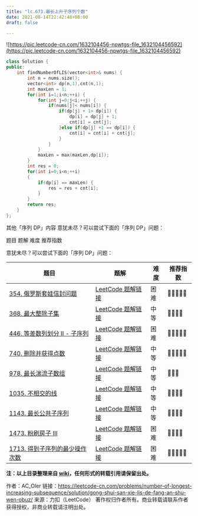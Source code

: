 ```yaml
---
title: "lc.673.最长上升子序列个数"
date: 2021-08-14T22:42:48+08:00
draft: false

---
```


 ![https://pic.leetcode-cn.com/1632104456-npwtgs-file_1632104456592](https://pic.leetcode-cn.com/1632104456-npwtgs-file_1632104456592)





```cpp
class Solution {
public:
    int findNumberOfLIS(vector<int>& nums) {
        int n = nums.size();
        vector<int> dp(n,1),cnt(n,1);
        int maxLen = 1;
        for(int i=1;i<n;++i) {
            for(int j=0;j<i;++j) {
                if(nums[j]< nums[i]) {
                    if(dp[j] + 1> dp[i]) {
                        dp[i] = dp[j] + 1;
                        cnt[i] = cnt[j];
                    }else if(dp[j] +1 == dp[i]) {
                        cnt[i] = cnt[i] + cnt[j];
                    }
                }
            }
            maxLen = max(maxLen,dp[i]);
        }
        int res = 0;
        for(int i=0;i<n;++i)
        {
            if(dp[i] == maxLen) {
                res = res + cnt[i];
            }
        }
        return res;
    }
};
```



其他「序列 DP」内容
意犹未尽？可以尝试下面的「序列 DP」问题：

题目	题解	难度	推荐指数



意犹未尽？可以尝试下面的「序列 DP」问题：

| 题目                                                         | 题解                                                         | 难度 | 推荐指数 |
| ------------------------------------------------------------ | ------------------------------------------------------------ | ---- | -------- |
| [354\. 俄罗斯套娃信封问题](https://leetcode-cn.com/problems/russian-doll-envelopes/) | [LeetCode 题解链接](https://leetcode-cn.com/problems/russian-doll-envelopes/solution/zui-chang-shang-sheng-zi-xu-lie-bian-xin-6s8d/) | 困难 | 🤩🤩🤩🤩🤩    |
| [368\. 最大整除子集](https://leetcode-cn.com/problems/largest-divisible-subset/) | [LeetCode 题解链接](https://leetcode-cn.com/problems/largest-divisible-subset/solution/gong-shui-san-xie-noxiang-xin-ke-xue-xi-0a3jc/) | 中等 | 🤩🤩🤩🤩     |
| [446\. 等差数列划分 II - 子序列](https://leetcode-cn.com/problems/arithmetic-slices-ii-subsequence/) | [LeetCode 题解链接](https://leetcode-cn.com/problems/arithmetic-slices-ii-subsequence/solution/gong-shui-san-xie-xiang-jie-ru-he-fen-xi-ykvk/) | 困难 | 🤩🤩🤩🤩🤩    |
| [740\. 删除并获得点数](https://leetcode-cn.com/problems/delete-and-earn/) | [LeetCode 题解链接](https://leetcode-cn.com/problems/delete-and-earn/solution/gong-shui-san-xie-zhuan-huan-wei-xu-lie-6c9t0/) | 中等 | 🤩🤩🤩🤩🤩    |
| [978\. 最长湍流子数组](https://leetcode-cn.com/problems/longest-turbulent-subarray/) | [LeetCode 题解链接](https://leetcode-cn.com/problems/longest-turbulent-subarray/solution/xiang-jie-dong-tai-gui-hua-ru-he-cai-dp-3spgj/) | 中等 | 🤩🤩🤩      |
| [1035\. 不相交的线](https://leetcode-cn.com/problems/uncrossed-lines/) | [LeetCode 题解链接](https://leetcode-cn.com/problems/uncrossed-lines/solution/gong-shui-san-xie-noxiang-xin-ke-xue-xi-bkaas/) | 中等 | 🤩🤩🤩🤩     |
| [1143\. 最长公共子序列](https://leetcode-cn.com/problems/longest-common-subsequence/) | [LeetCode 题解链接](https://leetcode-cn.com/problems/longest-common-subsequence/solution/gong-shui-san-xie-zui-chang-gong-gong-zi-xq0h/) | 中等 | 🤩🤩🤩🤩     |
| [1473\. 粉刷房子 III](https://leetcode-cn.com/problems/paint-house-iii/) | [LeetCode 题解链接](https://leetcode-cn.com/problems/paint-house-iii/solution/gong-shui-san-xie-san-wei-dong-tai-gui-h-ud7m/) | 困难 | 🤩🤩🤩🤩     |
| [1713\. 得到子序列的最少操作次数](https://leetcode-cn.com/problems/minimum-operations-to-make-a-subsequence/) | [LeetCode 题解链接](https://leetcode-cn.com/problems/minimum-operations-to-make-a-subsequence/solution/gong-shui-san-xie-noxiang-xin-ke-xue-xi-oj7yu/) | 困难 | 🤩🤩🤩🤩🤩    |

**注：以上目录整理来自 [wiki](https://github.com/SharingSource/LogicStack-LeetCode/wiki/%E5%BA%8F%E5%88%97-DP)，任何形式的转载引用请保留出处。**



作者：AC_OIer
链接：https://leetcode-cn.com/problems/number-of-longest-increasing-subsequence/solution/gong-shui-san-xie-lis-de-fang-an-shu-wen-obuz/
来源：力扣（LeetCode）
著作权归作者所有。商业转载请联系作者获得授权，非商业转载请注明出处。

